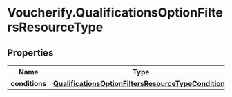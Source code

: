 # Voucherify.QualificationsOptionFiltersResourceType

## Properties

Name | Type | Description | Notes
------------ | ------------- | ------------- | -------------
**conditions** | [**QualificationsOptionFiltersResourceTypeConditions**](QualificationsOptionFiltersResourceTypeConditions.md) |  | [optional] 


